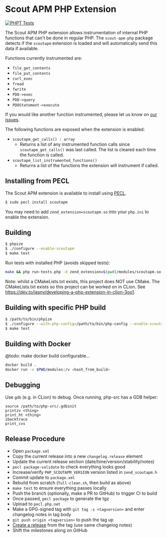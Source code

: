 # Scout APM PHP Extension

[![PHPT Tests](https://github.com/scoutapp/scout-apm-php-ext/actions/workflows/phpt-tests.yaml/badge.svg)](https://github.com/scoutapp/scout-apm-php-ext/actions/workflows/phpt-tests.yaml)

The Scout APM PHP extension allows instrumentation of internal PHP
functions that can't be done in regular PHP. The `scout-apm-php`
package detects if the `scoutapm` extension is loaded and will
automatically send this data if available.

Functions currently instrumented are:

 * `file_get_contents`
 * `file_put_contents`
 * `curl_exec`
 * `fread`
 * `fwrite`
 * `PDO->exec`
 * `PDO->query`
 * `PDOStatement->execute`

If you would like another function instrumented, please let us know on
[our issues](https://github.com/scoutapp/scout-apm-php-ext/issues).

The following functions are exposed when the extension is enabled:

 * `scoutapm_get_calls() : array`
   - Returns a list of any instrumented function calls since
     `scoutapm_get_calls()` was last called. The list is cleared each time the
     function is called.
 * `scoutapm_list_instrumented_functions()`
   - Returns a list of the functions the extension will instrument if called.

## Installing from PECL

The Scout APM extension is available to install using
[PECL](https://pecl.php.net/package/scoutapm).

```bash
$ sudo pecl install scoutapm
```

You may need to add `zend_extension=scoutapm.so` into your `php.ini` to
enable the extension.

## Building

```bash
$ phpize
$ ./configure --enable-scoutapm
$ make test
```

Run tests with installed PHP (avoids skipped tests):

```bash
make && php run-tests.php -d zend_extension=$(pwd)/modules/scoutapm.so --show-diff -q
```

Note: whilst a CMakeLists.txt exists, this project does NOT use CMake.
The CMakeLists.txt exists so this project can be worked on in CLion.
See <https://dev.to/jasny/developing-a-php-extension-in-clion-3oo1>.

## Building with specific PHP build

```bash
$ /path/to/bin/phpize
$ ./configure --with-php-config=/path/to/bin/php-config --enable-scoutapm
$ make test
```

## Building with Docker

@todo: make docker build configurable...

```bash
docker build .
docker run -v $PWD/modules:/v <hash_from_build>
```

## Debugging

Use `gdb` (e.g. in CLion) to debug. Once running, php-src has a GDB
helper:

```
source /path/to/php-src/.gdbinit
printzv <thing>
print_ht <thing>
zbacktrace
print_cvs
```

## Release Procedure

 - Open `package.xml`
 - Copy the current release into a new `changelog.release` element
 - Update the current release section (date/time/version/stability/notes)
 - `pecl package-validate` to check everything looks good
 - Increase/verify `PHP_SCOUTAPM_VERSION` version listed in `zend_scoutapm.h`
 - Commit update to `package.xml`
 - Rebuild from scratch (`full-clean.sh`, then build as above)
 - `make test` to ensure everything passes locally
 - Push the branch (optionally, make a PR to GitHub) to trigger CI to build
 - Once passed, `pecl package` to generate the tgz
 - Upload to `pecl.php.net`
 - Make a GPG-signed tag with `git tag -s <tagversion>` and enter changelog notes in tag body
 - `git push origin <tagversion>` to push the tag up
 - [Create a release](https://github.com/scoutapp/scout-apm-php-ext/releases/new) from the tag (use same changelog notes)
 - Shift the milestones along on GitHub
